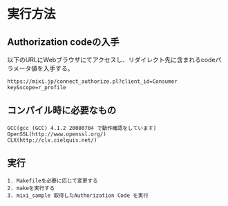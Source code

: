 # 実行方法
## Authorization codeの入手

以下のURLにWebブラウザにてアクセスし、リダイレクト先に含まれるcodeパラメータ値を入手する。

    https://mixi.jp/connect_authorize.pl?client_id=Consumer key&scope=r_profile

## コンパイル時に必要なもの
    GCC(gcc (GCC) 4.1.2 20080704 で動作確認をしています)
    OpenSSL(http://www.openssl.org/)
    CLX(http://clx.cielquis.net/)

## 実行
    1. Makefileを必要に応じて変更する
    2. makeを実行する
    3. mixi_sample 取得したAuthorization Code を実行
